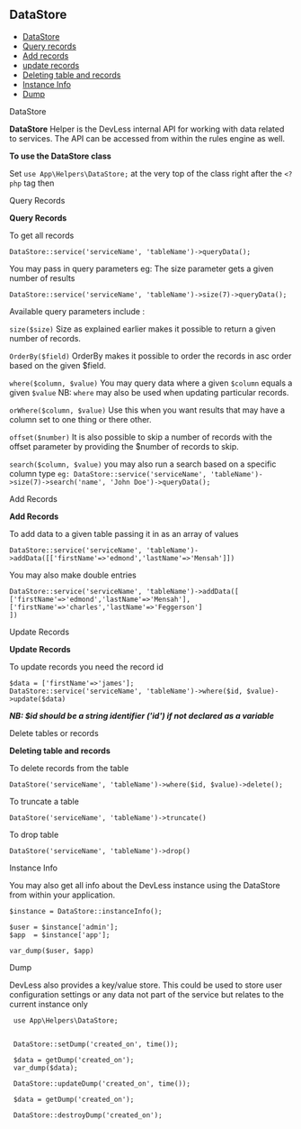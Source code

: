 ## DataStore

- [DataStore](#ds)
- [Query records](#query)
- [Add records](#add)
- [update records](#update)
- [Deleting table and records](#delete)
- [Instance Info](#info)
- [Dump](#dump)


<a name="ds">DataStore</a>

**DataStore** Helper is the DevLess internal API for working with data related to services.
The API can be accessed from within the rules engine as well.

**To use the DataStore class**

Set ``use App\Helpers\DataStore;``
at the very top of the class right after the ``<?php`` tag then

<a name="query">Query Records</a>

**Query Records**

To get all records
```
DataStore::service('serviceName', 'tableName')->queryData();
```
You may pass in query parameters
eg: The size parameter gets a given number of results
```
DataStore::service('serviceName', 'tableName')->size(7)->queryData();
```
Available query parameters include :

``size($size)`` Size as explained earlier makes it possible to return a given number of records.

``OrderBy($field)`` OrderBy makes it possible to order the records in asc order based on the given $field.

``where($column, $value)`` You may query data where a given ``$column`` equals a given ``$value``  NB: ``where`` may also be used when updating particular records.

``orWhere($column, $value)`` Use this when you want results that may have a column set to one thing or there other. 

``offset($number)`` It is also possible to skip a number of records with the offset parameter by providing the $number of records to skip.  

``search($column, $value)`` you may also run a search based on a specific column type
``eg: DataStore::service('serviceName', 'tableName')->size(7)->search('name', 'John Doe')->queryData();``

<a name="add">Add Records</a>

**Add Records**

To add data to a given table  passing it in as an array of values
```
DataStore::service('serviceName', 'tableName')->addData([['firstName'=>'edmond','lastName'=>'Mensah']])
```
You may also make double entries
```
DataStore::service('serviceName', 'tableName')->addData([
['firstName'=>'edmond','lastName'=>'Mensah'],
['firstName'=>'charles','lastName'=>'Feggerson']
])
```
<a name="update">Update Records</a>

**Update Records**

To update records you need the record id
```
$data = ['firstName'=>'james'];
DataStore::service('serviceName', 'tableName')->where($id, $value)->update($data)
```
***NB: $id should be a string identifier ('id') if not declared as a variable*** 

<a name="delete">Delete tables or records</a>

**Deleting table and records**

To delete records from the table
```
DataStore('serviceName', 'tableName')->where($id, $value)->delete();
```
To truncate a table
```
DataStore('serviceName', 'tableName')->truncate()
```
To drop table
```
DataStore('serviceName', 'tableName')->drop()
```

<a name="info">Instance Info</a>

 You may also get all info about the DevLess instance using the DataStore from within your application.

 ```
 $instance = DataStore::instanceInfo();

 $user = $instance['admin'];
 $app  = $instance['app'];

 var_dump($user, $app)
 ```

<a name="dump">Dump</a>

DevLess also provides a key/value store. This could be used to store user configuration settings or any data not part of the service but relates to the current instance only

```
 use App\Helpers\DataStore;


 DataStore::setDump('created_on', time());

 $data = getDump('created_on');
 var_dump($data);

 DataStore::updateDump('created_on', time());

 $data = getDump('created_on');

 DataStore::destroyDump('created_on');

```

